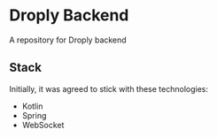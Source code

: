 # Droply Backend
A repository for Droply backend
## Stack
Initially, it was agreed to stick with these technologies:
- Kotlin
- Spring
- WebSocket